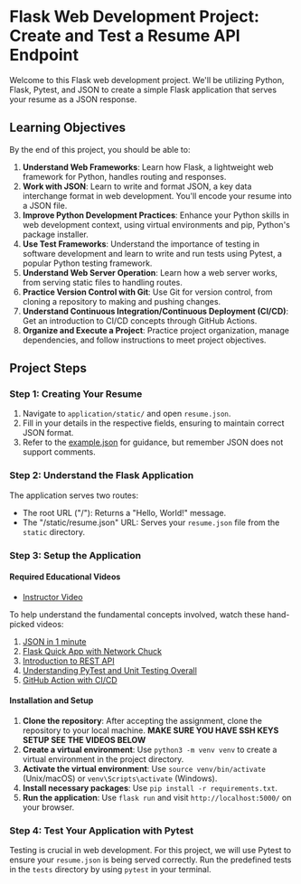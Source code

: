 # Flask Web Development Project: Create and Test a Resume API Endpoint

Welcome to this Flask web development project. We'll be utilizing Python, Flask, Pytest, and JSON to create a simple Flask application that serves your resume as a JSON response.

## Learning Objectives

By the end of this project, you should be able to:

1. **Understand Web Frameworks**: Learn how Flask, a lightweight web framework for Python, handles routing and responses.
2. **Work with JSON**: Learn to write and format JSON, a key data interchange format in web development. You'll encode your resume into a JSON file.
3. **Improve Python Development Practices**: Enhance your Python skills in web development context, using virtual environments and pip, Python's package installer.
4. **Use Test Frameworks**: Understand the importance of testing in software development and learn to write and run tests using Pytest, a popular Python testing framework.
5. **Understand Web Server Operation**: Learn how a web server works, from serving static files to handling routes.
6. **Practice Version Control with Git**: Use Git for version control, from cloning a repository to making and pushing changes.
7. **Understand Continuous Integration/Continuous Deployment (CI/CD)**: Get an introduction to CI/CD concepts through GitHub Actions.
8. **Organize and Execute a Project**: Practice project organization, manage dependencies, and follow instructions to meet project objectives.


## Project Steps

### Step 1: Creating Your Resume

1. Navigate to `application/static/` and open `resume.json`.
2. Fill in your details in the respective fields, ensuring to maintain correct JSON format.
3. Refer to the [example.json](example.json) for guidance, but remember JSON does not support comments.

### Step 2: Understand the Flask Application

The application serves two routes:

- The root URL ("/"): Returns a "Hello, World!" message.
- The "/static/resume.json" URL: Serves your `resume.json` file from the `static` directory.

### Step 3: Setup the Application

#### Required Educational Videos

* [Instructor Video]()

To help understand the fundamental concepts involved, watch these hand-picked videos:

1. [JSON in 1 minute](https://www.youtube.com/watch?v=7mj-p1Os6QA)
2. [Flask Quick App with Network Chuck](https://www.youtube.com/watch?v=5aYpkLfkgRE)
3. [Introduction to REST API](https://www.youtube.com/watch?v=lsMQRaeKNDk)
4. [Understanding PyTest and Unit Testing Overall](https://www.youtube.com/watch?v=UMgxJvozR5A)
5. [GitHub Action with CI/CD](https://www.youtube.com/watch?v=mFFXuXjVgkU)

#### Installation and Setup

1. **Clone the repository**: After accepting the assignment, clone the repository to your local machine.  **MAKE SURE YOU HAVE SSH KEYS SETUP SEE THE VIDEOS BELOW**
2. **Create a virtual environment**: Use `python3 -m venv venv` to create a virtual environment in the project directory.
3. **Activate the virtual environment**: Use `source venv/bin/activate` (Unix/macOS) or `venv\Scripts\activate` (Windows).
4. **Install necessary packages**: Use `pip install -r requirements.txt`.
5. **Run the application**: Use `flask run` and visit `http://localhost:5000/` on your browser.

### Step 4: Test Your Application with Pytest

Testing is crucial in web development. For this project, we will use Pytest to ensure your `resume.json` is being served correctly. Run the predefined tests in the `tests` directory by using `pytest` in your terminal.
